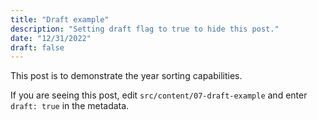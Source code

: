 ```yaml
---
title: "Draft example"
description: "Setting draft flag to true to hide this post."
date: "12/31/2022"
draft: false
---
```


This post is to demonstrate the year sorting capabilities.

If you are seeing this post, edit `src/content/07-draft-example` and enter `draft: true` in the metadata.
